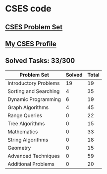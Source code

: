 # CSES code

## [CSES Problem Set](https://cses.fi/problemset/list/)

## [My CSES Profile](https://cses.fi/user/203349)

## Solved Tasks: 33/300

| Problem Set | Solved | Total |
| ------- | ------ | ----- |
|Introductory Problems| 19 | 19 |
|Sorting and Searching| 4 | 35 |
|Dynamic Programming| 6 | 19 |
|Graph Algorithms| 4 | 45 |
|Range Queries| 0 | 22 |
|Tree Algorithms| 0 | 15 |
|Mathematics| 0 | 33 |
|String Algorithms| 0 | 18 |
|Geometry| 0 | 15 |
|Advanced Techniques| 0 | 59 |
|Additional Problems| 0 | 20 |
